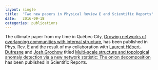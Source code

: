 ```yaml
---
layout: single
title:  "Two new papers in Physical Review E and Scientific Reports"
date:   2016-09-18
categories: publications
---
```


The ultimate paper from my time in Qu&eacute;bec City, [Growing networks of overlapping communities with internal structure](/publications/#overlapping), has been published in Phys. Rev. E and the result of my collaboration with [Laurent H&eacute;bert-Dufresne](http://laurenthebertdufresne.github.io) and [Josh Grochow](http://tuvalu.santafe.edu/~jgrochow) titled <a href="publications.html#OD">Multi-scale structure and topological anomaly detection via a new network statistic: The onion decomposition</a> has been published in Scientific Reports.